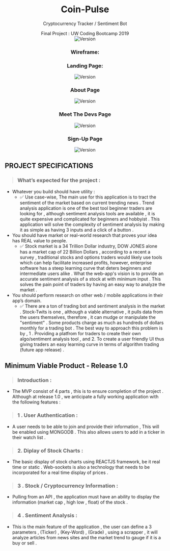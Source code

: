 <h1 align="center">Coin-Pulse</h1>
<p align="center" >Cryptocurrency Tracker / Sentiment Bot
<p align="center" >Final Project : UW Coding Bootcamp 2019

<br>
<img  alt="Version" src="https://img.shields.io/npm/v/homework.svg">
</p>

<h3 align="center">Wireframe: </h3>
<p align="center" >
<h3 align="center">Landing Page:  </h3>
<p align="center" >
  <img alt="Version" src="https://github.com/archivecoderzero/Bit-Pulse/blob/master/readme_img/0.PNG?raw=true">
</p>
<h3 align="center">About Page</h3>
<p align="center" >
  <img alt="Version" src="https://github.com/archivecoderzero/Bit-Pulse/blob/master/readme_img/1.PNG?raw=true">
</p>
<h3 align="center">Meet The Devs Page</h3>
<p align="center" >
  <img alt="Version" src="https://github.com/archivecoderzero/Bit-Pulse/blob/master/readme_img/2.PNG?raw=true">
</p>
<h3 align="center">Sign-Up Page</h3>
<p align="center" >
  <img alt="Version" src="https://github.com/archivecoderzero/Bit-Pulse/blob/master/readme_img/3.PNG?raw=true">
</p>

## PROJECT SPECIFICATIONS
>  ### What’s expected for the project :
- Whatever you build should have utility : 
    -   ✅ Use case-wise, The main use for this application is to tract the sentiment of the market based on current trending news . Trend analysis application is one of the best tool beginner traders are looking for  , although sentiment analysis tools are available , it is quite expensive and complicated for beginners and hobbyist . This application will solve the complexity of sentiment analysis by making it as simple as having 3 inputs and a click of a button . 
-  You should have market or real-world research that proves your idea has REAL value to people.
    -   ✅ Stock market is a 34 Trillion Dollar industry, DOW JONES alone has a market cap of 22 Billion Dollars , according to a recent a survey , traditional stocks and options traders would likely use tools which can help facilitate increased profits, however, enterprise software has a steep learning curve that deters beginners and intermediate users alike . What the web-app's vision is to provide an accurate sentiment analysis of a stock at with minimum input . This solves the pain point of traders by having an easy way to analyze the market .  
-  You should perform research on other web / mobile applications in their app’s domain.
    -  ✅ There are a ton of trading bot and sentiment analysis in the market . Stock-Twits is one , although a viable alternative , it pulls data from the users themselves, therefore , it can mudge or manipulate the "sentiment" . Some products charge as much as hundreds of dollars monthly for a trading bot . The best way to approach this problem is by , 1 . Providing a platfrom for traders to create their own algo/sentiment analysis tool , and 2. To create a user friendly UI thus giving traders an easy learning curve in terms of algorithm trading (future app release) . 


## Minimum Viable Product - Release 1.0
>  ### Introduction : 
-  The MVP consist of 4 parts , this is to ensure completion of the project . Although at release 1.0 , we anticipate a fully working application with the following features :

> ### 1 . User Authentication :
-  A user needs to be able to join and provide their information , This will be enabled using MONGODB . This also allows users to add in a ticker in their watch list . 
> ### 2. Diplay of Stock Charts :
- The basic display of stock charts using REACTJS framework, be it real time or static . Web-sockets is also a technology that needs to be incorporated for a real time display of prices .
> ### 3 . Stock / Cryptocurrency Information : 
- Pulling from an API , the application must have an ability to display the information (market cap , high low , float) of the stock . 
> ### 4 . Sentiment Analysis :
- This is the main feature of the application , the user can define a 3 parameters , (Ticker) , (Key-Word) , (Grade) , using a scrapper , it will analyze articles from news sites and the market trend to gauge if it is a buy or sell . 

